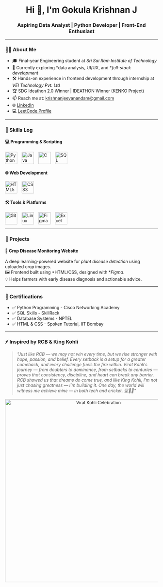 <h1 align="center">Hi 👋, I'm Gokula Krishnan J</h1>
<h3 align="center">Aspiring Data Analyst | Python Developer | Front-End Enthusiast</h3>

---

### 🧑‍💼 About Me

- 🎓 Final-year Engineering student at *Sri Sai Ram Institute of Technology*
- 🌱 Currently exploring *data analysis, UI/UX, and **full-stack development*
- 🛠 Hands-on experience in frontend development through internship at *VEI Technology Pvt. Ltd*
- 🏆 SDG Ideathon 2.0 Winner | IDEATHON Winner (KENKO Project)
- 📫 Reach me at: [krishnanjeevanandam@gmail.com](mailto:krishnanjeevanandam@gmail.com)
- 🌐 [LinkedIn](https://www.linkedin.com/in/gokula-krishnan-jeevanandam-112b68227/)
- 💻 [LeetCode Profile](https://leetcode.com/u/Gokula-Krishnan04/)

---

### 🧠 Skills Log

#### 💻 Programming & Scripting

<div style="display: flex; flex-wrap: wrap; gap: 15px;">
  <img src="https://cdn.jsdelivr.net/gh/devicons/devicon/icons/python/python-original.svg" alt="Python" width="40" height="40"/> 
  <img src="https://cdn.jsdelivr.net/gh/devicons/devicon/icons/java/java-original.svg" alt="Java" width="40" height="40"/>
  <img src="https://cdn.jsdelivr.net/gh/devicons/devicon/icons/c/c-original.svg" alt="C" width="40" height="40"/>
  <img src="https://cdn.jsdelivr.net/gh/devicons/devicon/icons/mysql/mysql-original.svg" alt="SQL" width="40" height="40"/>
</div>

#### 🌐 Web Development

<div style="display: flex; flex-wrap: wrap; gap: 15px;">
  <img src="https://cdn.jsdelivr.net/gh/devicons/devicon/icons/html5/html5-original.svg" alt="HTML5" width="40" height="40"/>
  <img src="https://cdn.jsdelivr.net/gh/devicons/devicon/icons/css3/css3-original.svg" alt="CSS3" width="40" height="40"/>
</div>

#### 🛠 Tools & Platforms

<div style="display: flex; flex-wrap: wrap; gap: 15px;">
  <img src="https://cdn.jsdelivr.net/gh/devicons/devicon/icons/git/git-original.svg" alt="Git" width="40" height="40"/>
  <img src="https://cdn.jsdelivr.net/gh/devicons/devicon/icons/linux/linux-original.svg" alt="Linux" width="40" height="40"/>
  <img src="https://cdn.jsdelivr.net/gh/devicons/devicon/icons/figma/figma-original.svg" alt="Figma" width="40" height="40"/>
  <img src="https://i.pinimg.com/736x/19/92/91/1992917f382f70752f1327c6f10e0a7a.jpg" alt="Excel" width="40" height="40"/>
</div>


---

### 📂 Projects

#### 🌾 Crop Disease Monitoring Website
A deep learning-powered website for *plant disease detection* using uploaded crop images.  
🖼 Frontend built using *HTML/CSS, designed with **Figma*.  
💡 Helps farmers with early disease diagnosis and actionable advice.

---

### 📜 Certifications

- ✅ Python Programming - Cisco Networking Academy  
- ✅ SQL Skills - SkillRack  
- ✅ Database Systems - NPTEL  
- ✅ HTML & CSS - Spoken Tutorial, IIT Bombay

---

### ⚡ Inspired by RCB & King Kohli

> *"Just like RCB — we may not win every time, but we rise stronger with hope, passion, and belief. Every setback is a setup for a greater comeback, and every challenge fuels the fire within. Virat Kohli's journey — from doubters to dominance, from setbacks to centuries — proves that consistency, discipline, and heart can break any barrier. RCB showed us that dreams do come true, and like King Kohli, I’m not just chasing greatness — I’m building it. One day, the world will witness me achieve mine — in both tech and cricket. 💻🏏🔥"*

<p align="center">
  <img src="https://img1.hscicdn.com/image/upload/f_auto,t_ds_w_1280,q_80/lsci/db/PICTURES/CMS/401600/401666.jpg" alt="Virat Kohli Celebration" width="600px"/>
</p>

